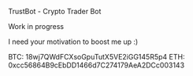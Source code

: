 TrustBot - Crypto Trader Bot

Work in progress

I need your motivation to boost me up :)

BTC: 18wj7QWdFCXsoGpuTutX5VE2iGG145R5p4
ETH: 0xcc56864B9cEbDD1466d7C274179AeA2DCc003143


